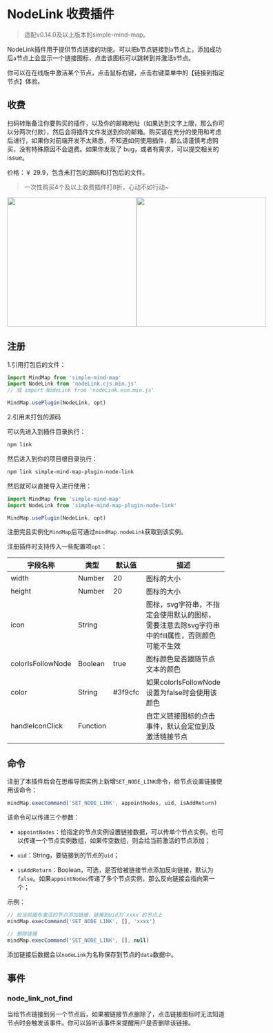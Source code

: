 # NodeLink 收费插件

> 适配v0.14.0及以上版本的simple-mind-map。

NodeLink插件用于提供节点链接的功能。可以把`b`节点链接到`a`节点上，添加成功后`a`节点上会显示一个链接图标，点击该图标可以跳转到并激活`b`节点。

你可以在在线版中激活某个节点，点击鼠标右键，点击右键菜单中的【链接到指定节点】体验。

## 收费

扫码转账备注你要购买的插件，以及你的邮箱地址（如果达到文字上限，那么你可以分两次付款），然后会将插件文件发送到你的邮箱。购买请在充分的使用和考虑后进行，如果你对前端开发不太熟悉，不知道如何使用插件，那么请谨慎考虑购买，没有特殊原因不会退费。如果你发现了 bug，或者有需求，可以提交相关的 issue。

价格：￥ 29.9，包含未打包的源码和打包后的文件。

> 一次性购买4个及以上收费插件打8折，心动不如行动~

<p style="display:flex;align-items: flex-end;">

<img src="../assets/img/alipay.jpg" style="width: 300px" />
<img src="../assets/img/wechat.jpg" style="width: 300px" />

</p>

## 注册

1.引用打包后的文件：

```js
import MindMap from 'simple-mind-map'
import NodeLink from 'nodeLink.cjs.min.js'
// 或 import NodeLink from 'nodeLink.esm.min.js'

MindMap.usePlugin(NodeLink, opt)
```

2.引用未打包的源码

可以先进入到插件目录执行：

```bash
npm link
```

然后进入到你的项目根目录执行：

```bash
npm link simple-mind-map-plugin-node-link
```

然后就可以直接导入进行使用：

```js
import MindMap from 'simple-mind-map'
import NodeLink from 'simple-mind-map-plugin-node-link'

MindMap.usePlugin(NodeLink, opt)
```

注册完且实例化`MindMap`后可通过`mindMap.nodeLink`获取到该实例。

注册插件时支持传入一些配置项`opt`：

| 字段名称 | 类型  | 默认值 | 描述 |
| ------- | ----- | ----- | ---- |
| width | Number | 20 | 图标的大小 |
| height | Number | 20 | 图标的大小 |
| icon | String |  | 图标，svg字符串，不指定会使用默认的图标，需要注意去除svg字符串中的fill属性，否则颜色可能不生效 |
| colorIsFollowNode | Boolean | true | 图标颜色是否跟随节点文本的颜色 |
| color | String | #3f9cfc | 如果colorIsFollowNode设置为false时会使用该颜色 |
| handleIconClick | Function |  | 自定义链接图标的点击事件，默认会定位到及激活链接节点 |

## 命令

注册了本插件后会在思维导图实例上新增`SET_NODE_LINK`命令，给节点设置链接使用该命令：

```js
mindMap.execCommand('SET_NODE_LINK', appointNodes, uid, isAddReturn)
```

该命令可以传递三个参数：

- `appointNodes`：给指定的节点实例设置链接数据，可以传单个节点实例，也可以传递一个节点实例数组，如果传空数组，则会给当前激活的节点添加；

- `uid`：String，要链接到的节点的`uid`；

- `isAddReturn`：Boolean，可选，是否给被链接节点添加反向链接，默认为`false`。如果`appointNodes`传递了多个节点实例，那么反向链接会指向第一个；

示例：

```js
// 给当前画布激活的节点添加链接，链接到uid为`xxxx`的节点上
mindMap.execCommand('SET_NODE_LINK', [], 'xxxx')

// 删除链接
mindMap.execCommand('SET_NODE_LINK', [], null)
```

添加链接后数据会以`nodeLink`为名称保存到节点的`data`数据中。

## 事件

### node_link_not_find

当给节点链接到另一个节点后，如果被链接节点删除了，点击链接图标时无法知道节点时会触发该事件。你可以监听该事件来提醒用户是否删除该链接。